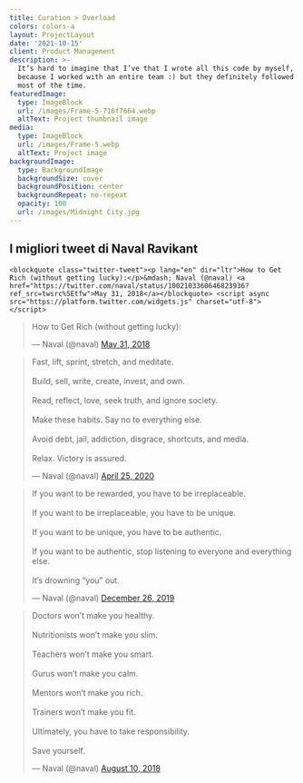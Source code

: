 ```yaml
---
title: Curation > Overload
colors: colors-a
layout: ProjectLayout
date: '2021-10-15'
client: Product Management
description: >-
  It’s hard to imagine that I’ve that I wrote all this code by myself, probably
  because I worked with an entire team :) but they definitely followed my lead
  most of the time.
featuredImage:
  type: ImageBlock
  url: /images/Frame-5-716f7664.webp
  altText: Project thumbnail image
media:
  type: ImageBlock
  url: /images/Frame-5.webp
  altText: Project image
backgroundImage:
  type: BackgroundImage
  backgroundSize: cover
  backgroundPosition: center
  backgroundRepeat: no-repeat
  opacity: 100
  url: /images/Midnight City.jpg
---
```

## I migliori tweet di **Naval Ravikant**

```
<blockquote class="twitter-tweet"><p lang="en" dir="ltr">How to Get Rich (without getting lucky):</p>&mdash; Naval (@naval) <a href="https://twitter.com/naval/status/1002103360646823936?ref_src=twsrc%5Etfw">May 31, 2018</a></blockquote> <script async src="https://platform.twitter.com/widgets.js" charset="utf-8"></script>
```



<blockquote class="twitter-tweet"><p lang="en" dir="ltr">How to Get Rich (without getting lucky):</p>&mdash; Naval (@naval) <a href="https://twitter.com/naval/status/1002103360646823936?ref_src=twsrc%5Etfw">May 31, 2018</a></blockquote> <script async src="https://platform.twitter.com/widgets.js" charset="utf-8"></script>









<blockquote class="twitter-tweet"><p lang="en" dir="ltr">Fast, lift, sprint, stretch, and meditate.<br><br>Build, sell, write, create, invest, and own.<br><br>Read, reflect, love, seek truth, and ignore society.<br><br>Make these habits. Say no to everything else.<br><br>Avoid debt, jail, addiction, disgrace, shortcuts, and media.<br><br>Relax. Victory is assured.</p>&mdash; Naval (@naval) <a href="https://twitter.com/naval/status/1254177712945500160?ref_src=twsrc%5Etfw">April 25, 2020</a></blockquote> <script async src="https://platform.twitter.com/widgets.js" charset="utf-8"></script>

<blockquote class="twitter-tweet"><p lang="en" dir="ltr">If you want to be rewarded, you have to be irreplaceable.<br><br>If you want to be irreplaceable, you have to be unique.<br><br>If you want to be unique, you have to be authentic.<br><br>If you want to be authentic, stop listening to everyone and everything else. <br><br>It’s drowning “you” out.</p>&mdash; Naval (@naval) <a href="https://twitter.com/naval/status/1210087254925836289?ref_src=twsrc%5Etfw">December 26, 2019</a></blockquote> <script async src="https://platform.twitter.com/widgets.js" charset="utf-8"></script>

<blockquote class="twitter-tweet"><p lang="en" dir="ltr">Doctors won’t make you healthy.<br><br>Nutritionists won’t make you slim.<br><br>Teachers won’t make you smart.<br><br>Gurus won’t make you calm.<br><br>Mentors won’t make you rich.<br><br>Trainers won’t make you fit.<br><br>Ultimately, you have to take responsibility. <br><br>Save yourself.</p>&mdash; Naval (@naval) <a href="https://twitter.com/naval/status/1027776399329898496?ref_src=twsrc%5Etfw">August 10, 2018</a></blockquote> <script async src="https://platform.twitter.com/widgets.js" charset="utf-8"></script>

